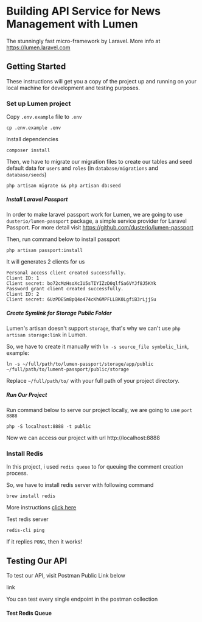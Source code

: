 # Building API Service for News Management with Lumen #
The stunningly fast micro-framework by Laravel. More info at https://lumen.laravel.com

## Getting Started
These instructions will get you a copy of the project up and running on your local machine for development and testing purposes.

### Set up Lumen project

Copy `.env.example` file to `.env`
```
cp .env.example .env
```

Install dependencies
```
composer install
```

Then, we have to migrate our migration files to create our tables and seed default data for `users` and `roles`
(in `database/migrations` and `database/seeds`)
```
php artisan migrate && php artisan db:seed
```


##### Install Laravel Passport
In order to make laravel passport work for Lumen, we are going to use `dusterio/lumen-passport` package, a simple service provider for Laravel Passport. 
For more detail visit https://github.com/dusterio/lumen-passport

Then, run command below to install passport
```
php artisan passport:install
```
It will generates 2 clients for us
```
Personal access client created successfully.
Client ID: 1
Client secret: bo72cMzHsoXcIU5sTIYIZzD0qlfSa6VYJf8J5KYk
Password grant client created successfully.
Client ID: 2
Client secret: 6UzPDESm8pQ4o474cKh6MPFLLBK0LgfiB3rLjjSu
```

##### Create Symlink for Storage Public Folder
Lumen's artisan doesn't support `storage`, that's why we can't use `php artisan storage:link` in Lumen.

So, we have to create it manually with `ln -s source_file symbolic_link`, example:
```
ln -s ~/full/path/to/lumen-passport/storage/app/public ~/full/path/to/lument-passport/public/storage
```
Replace `~/full/path/to/` with your full path of your project directory.

##### Run Our Project
Run command below to serve our project locally, we are going to use `port 8888`
```
php -S localhost:8888 -t public
```
Now we can access our project with url http://localhost:8888


### Install Redis
In this project, i used `redis queue` to for queuing the comment creation process.

So, we have to install redis server with following command 
```
brew install redis
```
More instructions [click here](https://medium.com/@petehouston/install-and-config-redis-on-mac-os-x-via-homebrew-eb8df9a4f298)

Test redis server
```
redis-cli ping
```
If it replies `PONG`, then it works!

## Testing Our API
To test our API, visit Postman Public Link below

link

You can test every single endpoint in the postman collection

#### Test Redis Queue

